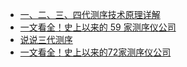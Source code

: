 * [一、二、三、四代测序技术原理详解](https://mp.weixin.qq.com/s?__biz=MzI2NjU0NTMzOA==&mid=2247483798&idx=1&sn=235f5b99114886b25901fa419d17d1f5&chksm=ea8d3043ddfab95574b1d5f8d4a2ddc9f4133dbf72c8535fa239748d52a0c36d87343a62cc6b&mpshare=1&scene=1&srcid=&sharer_sharetime=1576400846089&sharer_shareid=49bb68e4d4ad9f65af077f4e54025da0#rd)
* [一文看全！史上以来的 59 家测序仪公司](https://mp.weixin.qq.com/s?__biz=MzI5MTcwNjA4NQ==&mid=2247493640&idx=1&sn=fec3640afb0f72371b35837901522887&chksm=ec0e2d82db79a49401b911ef702d8e3121e8f02a37173f5aa519a944e3e153e4aaddf9ee6443&mpshare=1&scene=1&srcid=&sharer_sharetime=1590625401590&sharer_shareid=49bb68e4d4ad9f65af077f4e54025da0&key=b88684934f0217048fbddf855b039c4245fd73c8132de1a8e9c744614842cf37864d4cc8f57a3312801da4a13f06f3b6536b681100b52c99c74b97befe157c0a2f10b867feffb6f4ce437068c6e94726&ascene=1&uin=MjEyMzUzNDk2MQ%3D%3D&devicetype=Windows+XP&version=62060841&lang=zh_CN&exportkey=ASdYZ6y1pjEl634r916H7Cc%3D&pass_ticket=s%2BXTsJOlBLE09BNGRM0p%2BghhXqK7KfabmPk424lRkfAdqIWcr9toS1OMt5bvZLL4)
* [说说三代测序](https://mp.weixin.qq.com/s?__biz=MzA3MjM5NTE4Mg==&mid=2247485195&idx=1&sn=39a64220055854ecc8d0dbe2bf5d2965&chksm=9f1fb7caa8683edcf6f4e82140b4eb0269d61cdc75978c9eae33e7b0f7472d14bc807ab70c17&mpshare=1&scene=1&srcid=0204HacCjXn3nk8tUqTCFEQr&sharer_sharetime=1612446542411&sharer_shareid=49bb68e4d4ad9f65af077f4e54025da0&key=604423c5b673dab420db693001d5d8a1d6e130e92a392c2725fae9c0890dd4300dd206d860bf041805c82def77896a3f72fb55d7c544ca5e41d509ed5d8a99bda3c19ee0afcd56ecc4062e1a634ca4349d7d4b175887f71957899b47389375e7268282771e29e6d6bacc569f1f95cd5c27477ae1a13b6f5555d5297e068860ea&ascene=1&uin=MjEyMzUzNDk2MQ%3D%3D&devicetype=Windows+7&version=62090529&lang=en&exportkey=AXFAJRA8THSd5Gw%2Fkf7RVys%3D&pass_ticket=J7HXMYqFT6seJgL%2B%2FZmU5PlMCqPKd1h9x8%2FFqJDKtsAsIOgF8le9NZft1p1TGyfF&wx_header=0)
* [一文看全！史上以来的72家测序仪公司](https://mp.weixin.qq.com/s/LI4cuP9WkRCQhpjrulhBVA)

